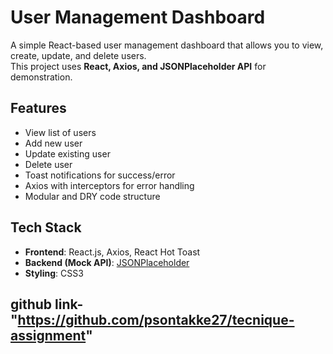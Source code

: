 # User Management Dashboard


A simple React-based user management dashboard that allows you to view, create, update, and delete users.  
This project uses **React, Axios, and JSONPlaceholder API** for demonstration.

##  Features
- View list of users
- Add new user
- Update existing user
- Delete user
- Toast notifications for success/error
- Axios with interceptors for error handling
- Modular and DRY code structure

## Tech Stack
- **Frontend**: React.js, Axios, React Hot Toast
- **Backend (Mock API)**: [JSONPlaceholder](https://jsonplaceholder.typicode.com)
- **Styling**: CSS3
## github link- "https://github.com/psontakke27/tecnique-assignment"